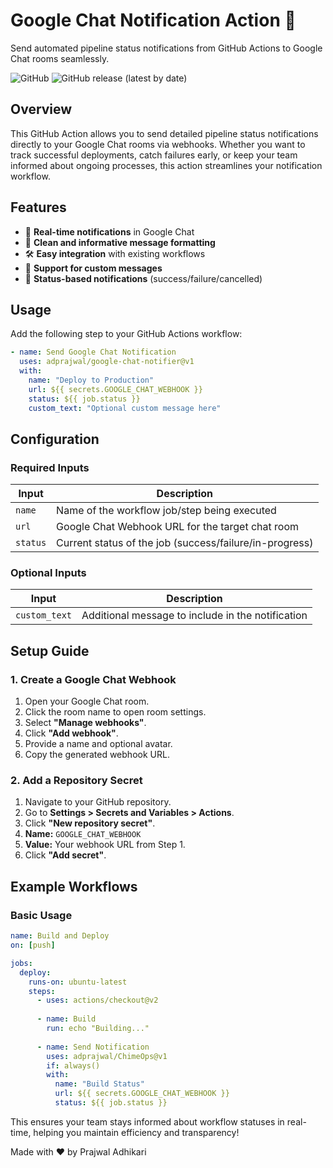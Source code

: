 # Google Chat Notification Action 🚀

Send automated pipeline status notifications from GitHub Actions to Google Chat rooms seamlessly.

![GitHub](https://img.shields.io/github/license/adprajwal/ChimeOps)
![GitHub release (latest by date)](https://img.shields.io/github/v/release/adprajwal/ChimeOps)

## Overview

This GitHub Action allows you to send detailed pipeline status notifications directly to your Google Chat rooms via webhooks. Whether you want to track successful deployments, catch failures early, or keep your team informed about ongoing processes, this action streamlines your notification workflow.

## Features

- 🔔 **Real-time notifications** in Google Chat
- 🎨 **Clean and informative message formatting**  
- 🛠️ **Easy integration** with existing workflows
- 📝 **Support for custom messages**
- 🔄 **Status-based notifications** (success/failure/cancelled)

## Usage

Add the following step to your GitHub Actions workflow:

```yaml
- name: Send Google Chat Notification
  uses: adprajwal/google-chat-notifier@v1
  with:
    name: "Deploy to Production"
    url: ${{ secrets.GOOGLE_CHAT_WEBHOOK }}
    status: ${{ job.status }}
    custom_text: "Optional custom message here"
```

## Configuration

### Required Inputs

| Input | Description |
|-------|-------------|
| `name` | Name of the workflow job/step being executed |
| `url` | Google Chat Webhook URL for the target chat room |
| `status` | Current status of the job (success/failure/in-progress) |

### Optional Inputs

| Input | Description |
|-------|-------------|
| `custom_text` | Additional message to include in the notification |

## Setup Guide

### 1. Create a Google Chat Webhook

1. Open your Google Chat room.
2. Click the room name to open room settings.
3. Select **"Manage webhooks"**.
4. Click **"Add webhook"**.
5. Provide a name and optional avatar.
6. Copy the generated webhook URL.

### 2. Add a Repository Secret

1. Navigate to your GitHub repository.
2. Go to **Settings > Secrets and Variables > Actions**.
3. Click **"New repository secret"**.
4. **Name:** `GOOGLE_CHAT_WEBHOOK`
5. **Value:** Your webhook URL from Step 1.
6. Click **"Add secret"**.

## Example Workflows

### Basic Usage

```yaml
name: Build and Deploy
on: [push]

jobs:
  deploy:
    runs-on: ubuntu-latest
    steps:
      - uses: actions/checkout@v2
      
      - name: Build
        run: echo "Building..."
        
      - name: Send Notification
        uses: adprajwal/ChimeOps@v1
        if: always()
        with:
          name: "Build Status"
          url: ${{ secrets.GOOGLE_CHAT_WEBHOOK }}
          status: ${{ job.status }}
```

This ensures your team stays informed about workflow statuses in real-time, helping you maintain efficiency and transparency!

Made with ❤️ by Prajwal Adhikari